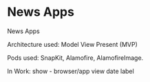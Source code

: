# News Apps
News Apps 

Architecture used: Model View Present (MVP)

Pods used: SnapKit,
            Alamofire,
            AlamofireImage. 


In Work:
show - browser/app view
date label
